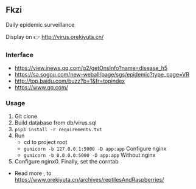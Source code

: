 ## Fkzi
Daily epidemic surveillance

Display on 👉 http://virus.orekiyuta.cn/

### Interface
- https://view.inews.qq.com/g2/getOnsInfo?name=disease_h5
- https://sa.sogou.com/new-weball/page/sgs/epidemic?type_page=VR
- http://top.baidu.com/buzz?b=1&fr=topindex
- https://www.qq.com/

### Usage
1. Git clone 
0. Build database from db/virus.sql
0. `pip3 install -r requirements.txt`
0. Run 
    - cd to project root
    - `gunicorn -b 127.0.0.1:5000 -D app:app` Configure nginx
    - `gunicorn -b 0.0.0.0:5000 -D app:app` Without nginx
1. Configure nginx0. Finally, set the corntab
- Read more , to https://www.orekiyuta.cn/archives/reptilesAndRaspberries/
